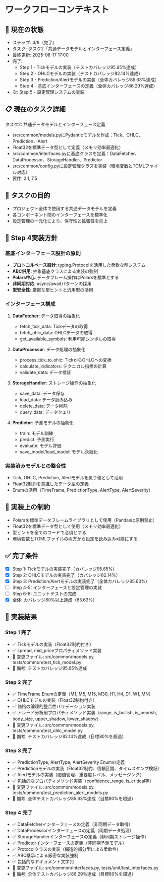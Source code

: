 # ワークフローコンテキスト

## 📍 現在の状態
- ステップ: 4/8（完了）
- タスク: タスク2「共通データモデルとインターフェース定義」
- 最終更新: 2025-08-17 17:00
- 完了: 
  - Step 1 - Tickモデルの実装（テストカバレッジ95.65%達成）
  - Step 2 - OHLCモデルの実装（テストカバレッジ82.14%達成）
  - Step 3 - Prediction/Alertモデルの実装（全体カバレッジ85.63%達成）
  - Step 4 - 基底インターフェースの定義（全体カバレッジ86.29%達成）
- 次: Step 5 - 設定管理システムの実装

## 📋 現在のタスク詳細
タスク2: 共通データモデルとインターフェース定義
- src/common/models.pyにPydanticモデルを作成：Tick、OHLC、Prediction、Alert
- Float32を標準データ型として定義（メモリ効率最適化）
- src/common/interfaces.pyに基底クラスを定義：DataFetcher、DataProcessor、StorageHandler、Predictor
- src/common/config.pyに設定管理クラスを実装（環境変数とTOMLファイル対応）
- 要件: 2.1, 7.5

## 🎯 タスクの目的
- プロジェクト全体で使用する共通データモデルを定義
- 各コンポーネント間のインターフェースを標準化
- 設定管理の一元化により、保守性と拡張性を向上

## 🎯 Step 4実装方針
### 基底インターフェース設計の原則
- **プロトコルベース設計**: typing.Protocolを活用した柔軟な型システム
- **ABC併用**: 抽象基底クラスによる実装の強制
- **Polars中心**: データフレーム操作はPolarsを標準とする
- **非同期対応**: async/awaitパターンの採用
- **型安全性**: 厳密な型ヒントと汎用型の活用

### インターフェース構成
1. **DataFetcher**: データ取得の抽象化
   - fetch_tick_data: Tickデータの取得
   - fetch_ohlc_data: OHLCデータの取得
   - get_available_symbols: 利用可能シンボルの取得

2. **DataProcessor**: データ処理の抽象化
   - process_tick_to_ohlc: TickからOHLCへの変換
   - calculate_indicators: テクニカル指標の計算
   - validate_data: データ検証

3. **StorageHandler**: ストレージ操作の抽象化
   - save_data: データ保存
   - load_data: データ読み込み
   - delete_data: データ削除
   - query_data: データクエリ

4. **Predictor**: 予測モデルの抽象化
   - train: モデル訓練
   - predict: 予測実行
   - evaluate: モデル評価
   - save_model/load_model: モデル永続化

### 実装済みモデルとの整合性
- Tick, OHLC, Prediction, Alertモデルを戻り値として活用
- Float32制約を意識したデータ型の定義
- Enumの活用（TimeFrame, PredictionType, AlertType, AlertSeverity）

## 📝 実装上の制約
- Polarsを標準データフレームライブラリとして使用（Pandasは原則禁止）
- Float32を標準データ型として使用（メモリ効率最適化）
- 型ヒントを全てのコードで必須とする
- 環境変数とTOMLファイルの両方から設定を読み込み可能にする

## ✅ 完了条件
- [x] Step 1: Tickモデルの実装完了（カバレッジ95.65%）
- [x] Step 2: OHLCモデルの実装完了（カバレッジ82.14%）
- [x] Step 3: Prediction/Alertモデルの実装完了（全体カバレッジ85.63%）
- [ ] Step 4-5: インターフェースと設定管理の実装
- [ ] Step 6-8: ユニットテストの完成
- [x] 全体: カバレッジ80%以上達成（85.63%）

## 🔨 実装結果

### Step 1 完了
- ✅ Tickモデルの実装（Float32制約付き）
- ✅ spread, mid_priceプロパティメソッド実装
- 📁 変更ファイル: src/common/models.py, tests/common/test_tick_model.py
- 📝 備考: テストカバレッジ95.65%達成

### Step 2 完了
- ✅ TimeFrame Enumの定義（M1, M5, M15, M30, H1, H4, D1, W1, MN）
- ✅ OHLCモデルの実装（Float32制約付き）
- ✅ 価格の論理的整合性バリデーション実装
- ✅ トレード分析用プロパティメソッド実装（range, is_bullish, is_bearish, body_size, upper_shadow, lower_shadow）
- 📁 変更ファイル: src/common/models.py, tests/common/test_ohlc_model.py
- 📝 備考: テストカバレッジ82.14%達成（目標80%を超過）

### Step 3 完了
- ✅ PredictionType, AlertType, AlertSeverity Enumの定義
- ✅ Predictionモデルの実装（Float32制約、信頼区間、タイムスタンプ検証）
- ✅ Alertモデルの実装（閾値管理、重要度レベル、メッセージング）
- ✅ 包括的なプロパティメソッド実装（confidence_range, is_critical等）
- 📁 変更ファイル: src/common/models.py, tests/common/test_prediction_alert_models.py
- 📝 備考: 全体テストカバレッジ85.63%達成（目標80%を超過）

### Step 4 完了
- ✅ DataFetcherインターフェースの定義（非同期データ取得）
- ✅ DataProcessorインターフェースの定義（同期データ処理）
- ✅ StorageHandlerインターフェースの定義（非同期ストレージ操作）
- ✅ Predictorインターフェースの定義（非同期予測モデル）
- ✅ Protocolクラスの実装（構造的部分型による柔軟性）
- ✅ ABC継承による厳密な実装強制
- ✅ 包括的なドキュメント文字列
- 📁 変更ファイル: src/common/interfaces.py, tests/unit/test_interfaces.py
- 📝 備考: 全体テストカバレッジ86.29%達成（目標80%を超過）